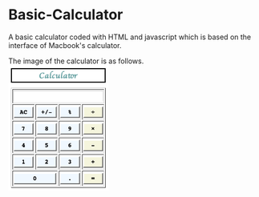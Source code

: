 # Basic-Calculator
A basic calculator coded with HTML and javascript which is based on the interface of Macbook's calculator.  

The image of the calculator is as follows.  
<img src="https://github.com/Melody-Lin/Basic-Calculator/blob/main/calculator_image.png" width="200" />
